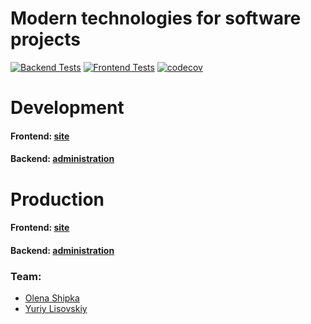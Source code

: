 # Modern technologies for software projects

[![Backend Tests](https://github.com/YuriyLisovskiy/EasyRecycle/actions/workflows/backend-tests.yaml/badge.svg)](https://github.com/YuriyLisovskiy/EasyRecycle/actions/workflows/backend-tests.yaml)
[![Frontend Tests](https://github.com/YuriyLisovskiy/EasyRecycle/actions/workflows/frontend-tests.yaml/badge.svg)](https://github.com/YuriyLisovskiy/EasyRecycle/actions/workflows/frontend-tests.yaml)
[![codecov](https://codecov.io/gh/YuriyLisovskiy/EasyRecycle/branch/dev/graph/badge.svg?token=6JS87S34XM)](https://codecov.io/gh/YuriyLisovskiy/EasyRecycle)

# Development
#### Frontend: [site](https://limitless-castle-14995.herokuapp.com)
#### Backend: [administration](https://fierce-hamlet-47088.herokuapp.com/WXGxysX5MmGNtPjGk5aS8T6nz5mvwPbT/)

# Production
#### Frontend: [site](https://easyrecycle.herokuapp.com)
#### Backend: [administration](https://calm-headland-92846.herokuapp.com/A5samhxXUKxr78fdEHvNaEANYfvwzb3C/)

### Team:
* [Olena Shipka](https://github.com/oshipka)
* [Yuriy Lisovskiy](https://github.com/YuriyLisovskiy)

